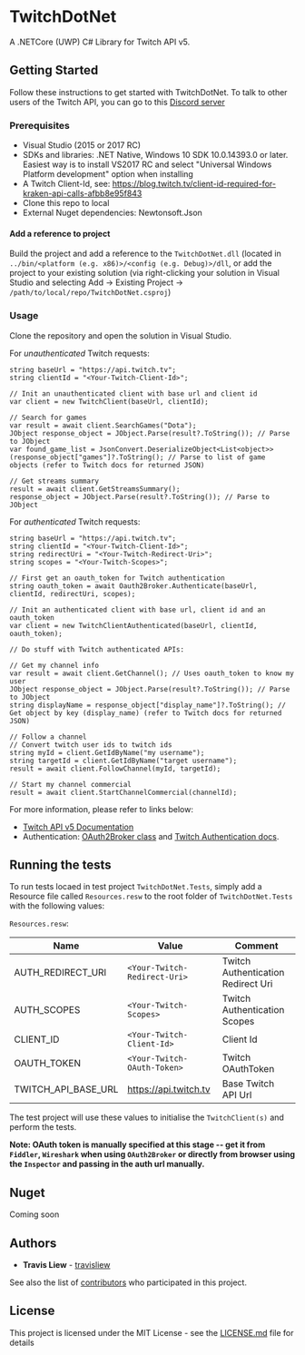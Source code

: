# TwitchDotNet
A .NETCore (UWP) C# Library for Twitch API v5.

## Getting Started

Follow these instructions to get started with TwitchDotNet. To talk to other users of the Twitch API, you can go to this [Discord server](https://discord.gg/8NXaEyV)

### Prerequisites

- Visual Studio (2015 or 2017 RC)
- SDKs and libraries: .NET Native, Windows 10 SDK 10.0.14393.0 or later. Easiest way is to install VS2017 RC and select "Universal Windows Platform development" option when installing
- A Twitch Client-Id, see: https://blog.twitch.tv/client-id-required-for-kraken-api-calls-afbb8e95f843
- Clone this repo to local
- External Nuget dependencies: Newtonsoft.Json

#### Add a reference to project

Build the project and add a reference to the `TwitchDotNet.dll` (located in `../bin/<platform (e.g. x86)>/<config (e.g. Debug)>/dll`, or add the project  to your existing solution (via right-clicking your solution in Visual Studio and selecting Add -> Existing Project -> `/path/to/local/repo/TwitchDotNet.csproj`)

### Usage

Clone the repository and open the solution in Visual Studio. 

For <i>unauthenticated</i> Twitch requests:

```
string baseUrl = "https://api.twitch.tv";
string clientId = "<Your-Twitch-Client-Id>";

// Init an unauthenticated client with base url and client id
var client = new TwitchClient(baseUrl, clientId);

// Search for games
var result = await client.SearchGames("Dota");
JObject response_object = JObject.Parse(result?.ToString()); // Parse to JObject
var found_game_list = JsonConvert.DeserializeObject<List<object>>(response_object["games"]?.ToString(); // Parse to list of game objects (refer to Twitch docs for returned JSON)

// Get streams summary
result = await client.GetStreamsSummary();
response_object = JObject.Parse(result?.ToString()); // Parse to JObject
```

For <i>authenticated</i> Twitch requests:

```
string baseUrl = "https://api.twitch.tv";
string clientId = "<Your-Twitch-Client-Id>";
string redirectUri = "<Your-Twitch-Redirect-Uri>";
string scopes = "<Your-Twitch-Scopes>";

// First get an oauth_token for Twitch authentication
string oauth_token = await Oauth2Broker.Authenticate(baseUrl, clientId, redirectUri, scopes);

// Init an authenticated client with base url, client id and an oauth_token
var client = new TwitchClientAuthenticated(baseUrl, clientId, oauth_token);

// Do stuff with Twitch authenticated APIs:

// Get my channel info
var result = await client.GetChannel(); // Uses oauth_token to know my user
JObject response_object = JObject.Parse(result?.ToString()); // Parse to JObject
string displayName = response_object["display_name"]?.ToString(); // Get object by key (display_name) (refer to Twitch docs for returned JSON)

// Follow a channel
// Convert twitch user ids to twitch ids
string myId = client.GetIdByName("my username");
string targetId = client.GetIdByName("target username");
result = await client.FollowChannel(myId, targetId);

// Start my channel commercial
result = await client.StartChannelCommercial(channelId);
```

For more information, please refer to links below:
- [Twitch API v5 Documentation](https://dev.twitch.tv/docs/)
- Authentication: [OAuth2Broker class](TwitchDotNet/Helpers/OAuth2Broker.cs) and [Twitch Authentication docs](https://dev.twitch.tv/docs/v5/guides/authentication/).

## Running the tests

To run tests locaed in test project `TwitchDotNet.Tests`, simply add a Resource file called `Resources.resw` to the root folder of `TwitchDotNet.Tests` with the following values:

`Resources.resw`:

Name | Value | Comment
--- | --- | ---
AUTH_REDIRECT_URI | `<Your-Twitch-Redirect-Uri>` | Twitch Authentication Redirect Uri
AUTH_SCOPES | `<Your-Twitch-Scopes>` | Twitch Authentication Scopes
CLIENT_ID | `<Your-Twitch-Client-Id>` | Client Id
OAUTH_TOKEN | `<Your-Twitch-OAuth-Token>` | Twitch OAuthToken
TWITCH_API_BASE_URL | https://api.twitch.tv | Base Twitch API Url

The test project will use these values to initialise the `TwitchClient(s)` and perform the tests.

<b>Note: OAuth token is manually specified at this stage -- get it from `Fiddler`, `Wireshark` when using `OAuth2Broker` or directly from browser using the `Inspector` and passing in the auth url manually.</b>

## Nuget

Coming soon

## Authors

- **Travis Liew** - [travisliew](https://github.com/travisliew)

See also the list of [contributors](https://github.com/your/project/contributors) who participated in this project.

## License

This project is licensed under the MIT License - see the [LICENSE.md](LICENSE.md) file for details
